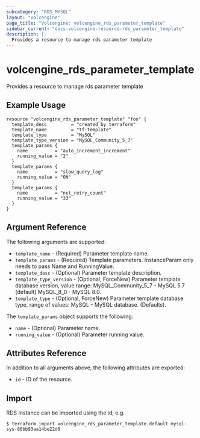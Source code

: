 ```yaml
---
subcategory: "RDS_MYSQL"
layout: "volcengine"
page_title: "Volcengine: volcengine_rds_parameter_template"
sidebar_current: "docs-volcengine-resource-rds_parameter_template"
description: |-
  Provides a resource to manage rds parameter template
---
```

# volcengine_rds_parameter_template
Provides a resource to manage rds parameter template
## Example Usage
```hcl
resource "volcengine_rds_parameter_template" "foo" {
  template_desc         = "created by terraform"
  template_name         = "tf-template"
  template_type         = "MySQL"
  template_type_version = "MySQL_Community_5_7"
  template_params {
    name          = "auto_increment_increment"
    running_value = "2"
  }
  template_params {
    name          = "slow_query_log"
    running_value = "ON"
  }
  template_params {
    name          = "net_retry_count"
    running_value = "33"
  }
}
```
## Argument Reference
The following arguments are supported:
* `template_name` - (Required) Parameter template name.
* `template_params` - (Required) Template parameters. InstanceParam only needs to pass Name and RunningValue.
* `template_desc` - (Optional) Parameter template description.
* `template_type_version` - (Optional, ForceNew) Parameter template database version, value range:
MySQL_Community_5_7 - MySQL 5.7 (default)
MySQL_8_0 - MySQL 8.0.
* `template_type` - (Optional, ForceNew) Parameter template database type, range of values:
MySQL - MySQL database. (Defaults).

The `template_params` object supports the following:

* `name` - (Optional) Parameter name.
* `running_value` - (Optional) Parameter running value.

## Attributes Reference
In addition to all arguments above, the following attributes are exported:
* `id` - ID of the resource.



## Import
RDS Instance can be imported using the id, e.g.
```
$ terraform import volcengine_rds_parameter_template.default mysql-sys-80bb93aa14be22d0
```

